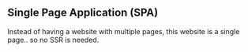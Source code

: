 ## Single Page Application (SPA)

Instead of having a website with multiple pages, this website is a single page.. so no SSR is needed.
